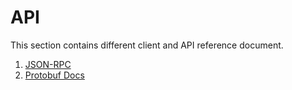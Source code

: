 <!--
order: false
parent:
  order: 5
-->

# API

This section contains different client and API reference document.

1. [JSON-RPC](./JSON-RPC)
1. [Protobuf Docs](./proto-docs)
